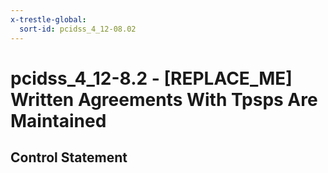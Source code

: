 ```yaml
---
x-trestle-global:
  sort-id: pcidss_4_12-08.02
---
```


# pcidss_4_12-8.2 - \[REPLACE_ME\] Written Agreements With Tpsps Are Maintained

## Control Statement
